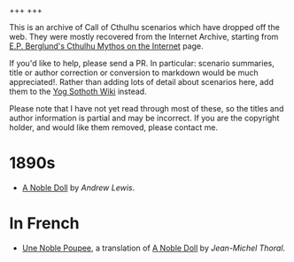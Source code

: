 +++
+++

This is an archive of Call of Cthulhu scenarios which have dropped off the web. They were mostly recovered from the Internet Archive, starting from [E.P. Berglund's Cthulhu Mythos on the Internet](http://www.epberglund.com/RGttCM/cmnet09a.htm) page.

If you'd like to help, please send a PR. In particular: scenario summaries, title or author correction or conversion to markdown would be much appreciated!.
Rather than adding lots of detail about scenarios here, add them to the [Yog Sothoth Wiki](https://www.yog-sothoth.com/wiki) instead.

Please note that I have not yet read through most of these, so the titles and author information is partial and may be incorrect. If you are the copyright holder, and would like them removed, please contact me.


1890s
=====

* [A Noble Doll](/1890/a_noble_doll/a_noble_doll.txt) by _Andrew Lewis_.


In French
=========

* [Une Noble Poupee](/1890/a_noble_doll/une_noble_poupee.txt), a translation of [A Noble Doll](/1890/a_noble_doll/a_noble_doll.txt) by _Jean-Michel Thoral_.



